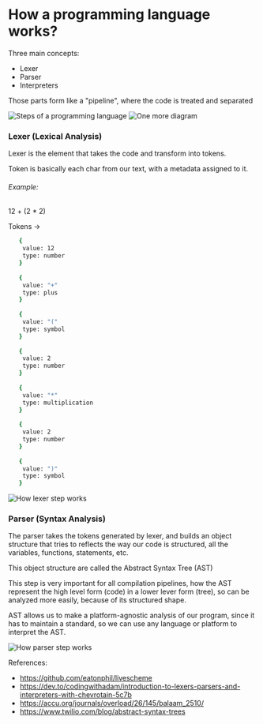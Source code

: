 # How a programming language works?

Three main concepts:
- Lexer
- Parser
- Interpreters

Those parts form like a "pipeline", where the code is treated and separated

![Steps of a programming language](https://accu.org/journals/overload/26/145/balaam_2510/1.png)
![One more diagram](https://res.cloudinary.com/practicaldev/image/fetch/s--IXUN2lFL--/c_limit%2Cf_auto%2Cfl_progressive%2Cq_auto%2Cw_880/https://dev-to-uploads.s3.amazonaws.com/uploads/articles/b1d3fu7q6vw4o1ckpkst.png)

### Lexer (Lexical Analysis)
Lexer is the element that takes the code and transform into tokens.

Token is basically each char from our text, with a metadata assigned to it.


###### Example:
 12 + (2 * 2)

 Tokens -> 
```bash
   {
    value: 12
    type: number
   }
  
   {
    value: "+"
    type: plus
   }
   
   {
    value: "("
    type: symbol
   }
   
   {
    value: 2
    type: number
   }
   
   {
    value: "*"
    type: multiplication
   }
   
   {
    value: 2
    type: number
   }
   
   {
    value: ")"
    type: symbol
   }
```

![How lexer step works](https://github.com/Luisgustavom1/go-language-scheme/assets/65229051/9b00131b-532d-4fc3-aad9-a3fcb31f0ce7)

### Parser (Syntax Analysis)
The parser takes the tokens generated by lexer, and builds an object structure that tries to reflects the way our code is structured, all the variables, functions, statements, etc.

This object structure are called the Abstract Syntax Tree (AST)

This step is very important for all compilation pipelines, how the AST represent the high level form (code) in a lower lever form (tree), so can be analyzed more easily, because of its structured shape.

AST allows us to make a platform-agnostic analysis of our program, since it has to maintain a standard, so we can use any language or platform to interpret the AST.

![How parser step works](https://github.com/Luisgustavom1/go-language-scheme/assets/65229051/80e650ca-08ae-4fdc-8638-89072c663a2d)

References:
  - https://github.com/eatonphil/livescheme
  - https://dev.to/codingwithadam/introduction-to-lexers-parsers-and-interpreters-with-chevrotain-5c7b
  - https://accu.org/journals/overload/26/145/balaam_2510/
  - https://www.twilio.com/blog/abstract-syntax-trees
